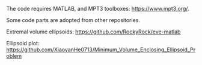 The code requires MATLAB,
and MPT3 toolboxes: https://www.mpt3.org/.

Some code parts are adopted from other repositories.

Extremal volume ellipsoids: https://github.com/RockyRock/eve-matlab

Ellipsoid plot: https://github.com/XiaoyanHe0713/Minimum_Volume_Enclosing_Ellipsoid_Problem
